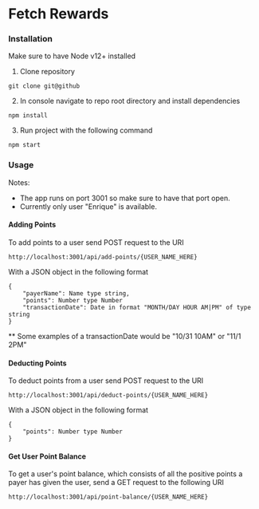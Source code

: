 # Fetch Rewards

### Installation

Make sure to have Node v12+ installed

1. Clone repository
```
git clone git@github
```

2. In console navigate to repo root directory and install dependencies
```
npm install
```

3. Run project with the following command
```
npm start
```


### Usage

Notes:
- The app runs on port 3001 so make sure to have that port open.
- Currently only user "Enrique" is available.


#### Adding Points
To add points to a user send POST request to the URI
```
http://localhost:3001/api/add-points/{USER_NAME_HERE}
```

With a JSON object in the following format
```
{
    "payerName": Name type string,
    "points": Number type Number
    "transactionDate": Date in format "MONTH/DAY HOUR AM|PM" of type string
}
```

** Some examples of a transactionDate would be "10/31 10AM" or "11/1 2PM"




#### Deducting Points
To deduct points from a user send POST request to the URI 

```
http://localhost:3001/api/deduct-points/{USER_NAME_HERE}

```

With a JSON object in the following format
```
{
    "points": Number type Number 
}
```


#### Get User Point Balance

To get a user's point balance, which consists of all the positive points a payer has given the user, send a GET request to the following URI

```
http://localhost:3001/api/point-balance/{USER_NAME_HERE}
```

